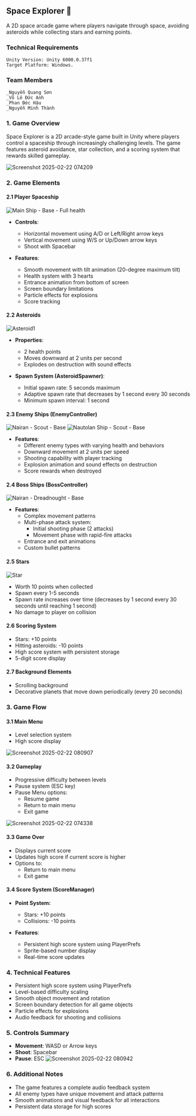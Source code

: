 ## Space Explorer 🚀

A 2D space arcade game where players navigate through space, avoiding asteroids while collecting stars and earning points.

### Technical Requirements
    Unity Version: Unity 6000.0.37f1
    Target Platform: Windows.
### Team Members
    _Nguyễn Quang Sơn
    _Võ Lê Đức Anh
    _Phan Đức Hậu
    _Nguyễn Minh Thành

### 1. Game Overview
Space Explorer is a 2D arcade-style game built in Unity where players control a spaceship through increasingly challenging levels. The game features asteroid avoidance, star collection, and a scoring system that rewards skilled gameplay.

![Screenshot 2025-02-22 074209](https://github.com/user-attachments/assets/79eb7697-0b4c-4dda-8f3b-e07bb109bac7)

### 2. Game Elements

#### 2.1 Player Spaceship
![Main Ship - Base - Full health](https://github.com/user-attachments/assets/1a5f13aa-a498-45bc-ac0b-5be32e874712)

- **Controls**:
  - Horizontal movement using A/D or Left/Right arrow keys
  - Vertical movement using W/S or Up/Down arrow keys
  - Shoot with Spacebar

- **Features**:
  - Smooth movement with tilt animation (20-degree maximum tilt)
  - Health system with 3 hearts
  - Entrance animation from bottom of screen
  - Screen boundary limitations
  - Particle effects for explosions
  - Score tracking

#### 2.2 Asteroids
![Asteroid1](https://github.com/user-attachments/assets/c22da87a-2a0d-483a-afda-89376af66a46)

- **Properties**:
  - 2 health points
  - Moves downward at 2 units per second
  - Explodes on destruction with sound effects

- **Spawn System (AsteroidSpawner)**:
  - Initial spawn rate: 5 seconds maximum
  - Adaptive spawn rate that decreases by 1 second every 30 seconds
  - Minimum spawn interval: 1 second

#### 2.3 Enemy Ships (EnemyController)
![Nairan - Scout - Base](https://github.com/user-attachments/assets/0a34b1de-7811-40a6-a29f-a0d92a3f5116)
![Nautolan Ship - Scout - Base](https://github.com/user-attachments/assets/48a01508-7c6e-4317-bc77-bd23769124e3)

- **Features**:
  - Different enemy types with varying health and behaviors
  - Downward movement at 2 units per speed
  - Shooting capability with player tracking
  - Explosion animation and sound effects on destruction
  - Score rewards when destroyed

#### 2.4 Boss Ships (BossController)
![Nairan - Dreadnought - Base](https://github.com/user-attachments/assets/4c1a5fbd-9874-4a13-9788-c2475d922cea)

- **Features**:
  - Complex movement patterns
  - Multi-phase attack system:
    - Initial shooting phase (2 attacks)
    - Movement phase with rapid-fire attacks
  - Entrance and exit animations
  - Custom bullet patterns

#### 2.5 Stars
![Star](https://github.com/user-attachments/assets/598e7f7e-cbb0-4fdb-b7f3-cef1236e3504)

- Worth 10 points when collected
- Spawn every 1-5 seconds
- Spawn rate increases over time (decreases by 1 second every 30 seconds until reaching 1 second)
- No damage to player on collision

#### 2.6 Scoring System
- Stars: +10 points
- Hitting asteroids: -10 points
- High score system with persistent storage
- 5-digit score display

#### 2.7 Background Elements
- Scrolling background
- Decorative planets that move down periodically (every 20 seconds)

### 3. Game Flow

#### 3.1 Main Menu
- Level selection system
- High score display
  
![Screenshot 2025-02-22 080907](https://github.com/user-attachments/assets/c6fde999-b006-420e-a63c-666282143e61)

#### 3.2 Gameplay
- Progressive difficulty between levels
- Pause system (ESC key)
- Pause Menu options:
  - Resume game
  - Return to main menu
  - Exit game
    
![Screenshot 2025-02-22 074338](https://github.com/user-attachments/assets/4a10003c-6a30-4f52-ad62-0091f60b2c71)

#### 3.3 Game Over
- Displays current score
- Updates high score if current score is higher
- Options to:
  - Return to main menu
  - Exit game

#### 3.4 Score System (ScoreManager)

- **Point System:**
  - Stars: +10 points
  - Collisions: -10 points

- **Features**:
  - Persistent high score system using PlayerPrefs
  - Sprite-based number display
  - Real-time score updates

### 4. Technical Features
- Persistent high score system using PlayerPrefs
- Level-based difficulty scaling
- Smooth object movement and rotation
- Screen boundary detection for all game objects
- Particle effects for explosions
- Audio feedback for shooting and collisions

### 5. Controls Summary
- **Movement**: WASD or Arrow keys
- **Shoot**: Spacebar
- **Pause**: ESC
![Screenshot 2025-02-22 080942](https://github.com/user-attachments/assets/1a5c77d0-3d3b-40f4-b0b3-aef4d465f8a0)

### 6. Additional Notes

- The game features a complete audio feedback system
- All enemy types have unique movement and attack patterns
- Smooth animations and visual feedback for all interactions
- Persistent data storage for high scores
